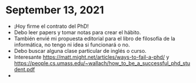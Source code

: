 # September 13, 2021

- ¡Hoy firme el contrato del PhD!
- Debo leer papers y tomar notas para crear el hábito.
- También envié mi propuesta editorial para el libro de filosofía de la informática, no tengo ni idea si funcionará o no.
- Debo buscar alguna clase particular de inglés o curso.
- Interesante https://matt.might.net/articles/ways-to-fail-a-phd/ y https://people.cs.umass.edu/~wallach/how_to_be_a_successful_phd_student.pdf
- 
